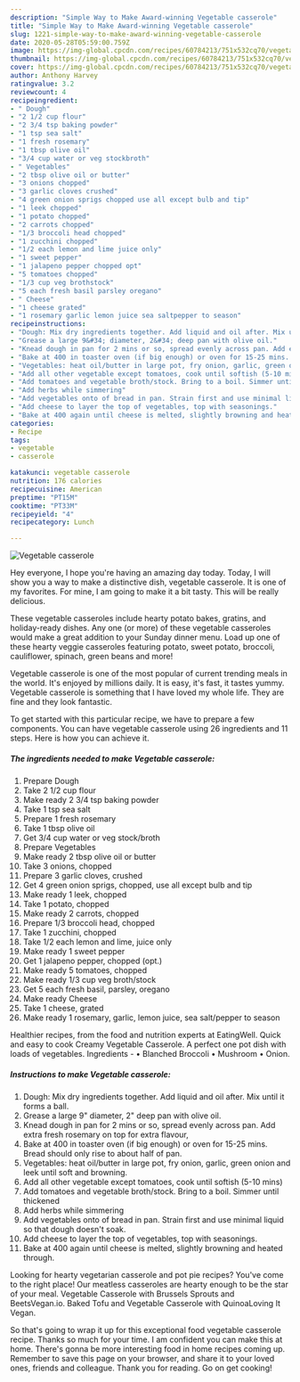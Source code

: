 ```yaml
---
description: "Simple Way to Make Award-winning Vegetable casserole"
title: "Simple Way to Make Award-winning Vegetable casserole"
slug: 1221-simple-way-to-make-award-winning-vegetable-casserole
date: 2020-05-28T05:59:00.759Z
image: https://img-global.cpcdn.com/recipes/60784213/751x532cq70/vegetable-casserole-recipe-main-photo.jpg
thumbnail: https://img-global.cpcdn.com/recipes/60784213/751x532cq70/vegetable-casserole-recipe-main-photo.jpg
cover: https://img-global.cpcdn.com/recipes/60784213/751x532cq70/vegetable-casserole-recipe-main-photo.jpg
author: Anthony Harvey
ratingvalue: 3.2
reviewcount: 4
recipeingredient:
- " Dough"
- "2 1/2 cup flour"
- "2 3/4 tsp baking powder"
- "1 tsp sea salt"
- "1 fresh rosemary"
- "1 tbsp olive oil"
- "3/4 cup water or veg stockbroth"
- " Vegetables"
- "2 tbsp olive oil or butter"
- "3 onions chopped"
- "3 garlic cloves crushed"
- "4 green onion sprigs chopped use all except bulb and tip"
- "1 leek chopped"
- "1 potato chopped"
- "2 carrots chopped"
- "1/3 broccoli head chopped"
- "1 zucchini chopped"
- "1/2 each lemon and lime juice only"
- "1 sweet pepper"
- "1 jalapeno pepper chopped opt"
- "5 tomatoes chopped"
- "1/3 cup veg brothstock"
- "5 each fresh basil parsley oregano"
- " Cheese"
- "1 cheese grated"
- "1 rosemary garlic lemon juice sea saltpepper to season"
recipeinstructions:
- "Dough: Mix dry ingredients together. Add liquid and oil after. Mix until it forms a ball."
- "Grease a large 9&#34; diameter, 2&#34; deep pan with olive oil."
- "Knead dough in pan for 2 mins or so, spread evenly across pan. Add extra fresh rosemary on top for extra flavour,"
- "Bake at 400 in toaster oven (if big enough) or oven for 15-25 mins. Bread should only rise to about half of pan."
- "Vegetables: heat oil/butter in large pot, fry onion, garlic, green onion and leek until soft and browning."
- "Add all other vegetable except tomatoes, cook until softish (5-10 mins)"
- "Add tomatoes and vegetable broth/stock. Bring to a boil. Simmer until thickened"
- "Add herbs while simmering"
- "Add vegetables onto of bread in pan. Strain first and use minimal liquid so that dough doesn&#39;t soak."
- "Add cheese to layer the top of vegetables, top with seasonings."
- "Bake at 400 again until cheese is melted, slightly browning and heated through."
categories:
- Recipe
tags:
- vegetable
- casserole

katakunci: vegetable casserole 
nutrition: 176 calories
recipecuisine: American
preptime: "PT15M"
cooktime: "PT33M"
recipeyield: "4"
recipecategory: Lunch

---
```



![Vegetable casserole](https://img-global.cpcdn.com/recipes/60784213/751x532cq70/vegetable-casserole-recipe-main-photo.jpg)

Hey everyone, I hope you're having an amazing day today. Today, I will show you a way to make a distinctive dish, vegetable casserole. It is one of my favorites. For mine, I am going to make it a bit tasty. This will be really delicious.

These vegetable casseroles include hearty potato bakes, gratins, and holiday-ready dishes. Any one (or more) of these vegetable casseroles would make a great addition to your Sunday dinner menu. Load up one of these hearty veggie casseroles featuring potato, sweet potato, broccoli, cauliflower, spinach, green beans and more!

Vegetable casserole is one of the most popular of current trending meals in the world. It's enjoyed by millions daily. It is easy, it's fast, it tastes yummy. Vegetable casserole is something that I have loved my whole life. They are fine and they look fantastic.


To get started with this particular recipe, we have to prepare a few components. You can have vegetable casserole using 26 ingredients and 11 steps. Here is how you can achieve it.

<!--inarticleads1-->

##### The ingredients needed to make Vegetable casserole:

1. Prepare  Dough
1. Take 2 1/2 cup flour
1. Make ready 2 3/4 tsp baking powder
1. Take 1 tsp sea salt
1. Prepare 1 fresh rosemary
1. Take 1 tbsp olive oil
1. Get 3/4 cup water or veg stock/broth
1. Prepare  Vegetables
1. Make ready 2 tbsp olive oil or butter
1. Take 3 onions, chopped
1. Prepare 3 garlic cloves, crushed
1. Get 4 green onion sprigs, chopped, use all except bulb and tip
1. Make ready 1 leek, chopped
1. Take 1 potato, chopped
1. Make ready 2 carrots, chopped
1. Prepare 1/3 broccoli head, chopped
1. Take 1 zucchini, chopped
1. Take 1/2 each lemon and lime, juice only
1. Make ready 1 sweet pepper
1. Get 1 jalapeno pepper, chopped (opt.)
1. Make ready 5 tomatoes, chopped
1. Make ready 1/3 cup veg broth/stock
1. Get 5 each fresh basil, parsley, oregano
1. Make ready  Cheese
1. Take 1 cheese, grated
1. Make ready 1 rosemary, garlic, lemon juice, sea salt/pepper to season


Healthier recipes, from the food and nutrition experts at EatingWell. Quick and easy to cook Creamy Vegetable Casserole. A perfect one pot dish with loads of vegetables. Ingredients - • Blanched Broccoli • Mushroom • Onion. 

<!--inarticleads2-->

##### Instructions to make Vegetable casserole:

1. Dough: Mix dry ingredients together. Add liquid and oil after. Mix until it forms a ball.
1. Grease a large 9&#34; diameter, 2&#34; deep pan with olive oil.
1. Knead dough in pan for 2 mins or so, spread evenly across pan. Add extra fresh rosemary on top for extra flavour,
1. Bake at 400 in toaster oven (if big enough) or oven for 15-25 mins. Bread should only rise to about half of pan.
1. Vegetables: heat oil/butter in large pot, fry onion, garlic, green onion and leek until soft and browning.
1. Add all other vegetable except tomatoes, cook until softish (5-10 mins)
1. Add tomatoes and vegetable broth/stock. Bring to a boil. Simmer until thickened
1. Add herbs while simmering
1. Add vegetables onto of bread in pan. Strain first and use minimal liquid so that dough doesn&#39;t soak.
1. Add cheese to layer the top of vegetables, top with seasonings.
1. Bake at 400 again until cheese is melted, slightly browning and heated through.


Looking for hearty vegetarian casserole and pot pie recipes? You&#39;ve come to the right place! Our meatless casseroles are hearty enough to be the star of your meal. Vegetable Casserole with Brussels Sprouts and BeetsVegan.io. Baked Tofu and Vegetable Casserole with QuinoaLoving It Vegan. 

So that's going to wrap it up for this exceptional food vegetable casserole recipe. Thanks so much for your time. I am confident you can make this at home. There's gonna be more interesting food in home recipes coming up. Remember to save this page on your browser, and share it to your loved ones, friends and colleague. Thank you for reading. Go on get cooking!
